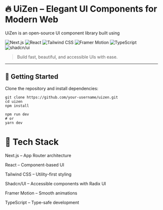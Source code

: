# 🔥 UiZen – Elegant UI Components for Modern Web

UiZen is an open-source UI component library built using 
<p align="left"> <img src="https://img.shields.io/badge/Next.js-000?logo=nextdotjs&logoColor=white" alt="Next.js" /> <img src="https://img.shields.io/badge/React-20232A?logo=react&logoColor=61DAFB" alt="React" /> <img src="https://img.shields.io/badge/TailwindCSS-06B6D4?logo=tailwindcss&logoColor=white" alt="Tailwind CSS" /> <img src="https://img.shields.io/badge/Framer%20Motion-0055FF?logo=framer&logoColor=white" alt="Framer Motion" /> <img src="https://img.shields.io/badge/TypeScript-3178C6?logo=typescript&logoColor=white" alt="TypeScript" /> <img src="https://img.shields.io/badge/Shadcn/UI-111827?logo=radixui&logoColor=white" alt="shadcn/ui" /> </p>

> Build fast, beautiful, and accessible UIs with ease.

---

## 🚀 Getting Started

Clone the repository and install dependencies:

```
git clone https://github.com/your-username/uizen.git
cd uizen
npm install
```
```
npm run dev
# or
yarn dev
```

# 🧱 Tech Stack
 Next.js – App Router architecture

 React – Component-based UI

 Tailwind CSS – Utility-first styling

 Shadcn/UI – Accessible components with Radix UI

 Framer Motion – Smooth animations

 TypeScript – Type-safe development

